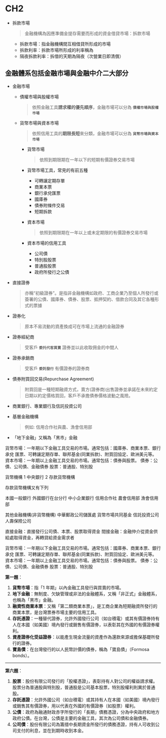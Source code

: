 # CH2
- 拆款市場  
  > 金融機構為因應準備金提存需要而形成的資金借貸市場：拆款市場  
   - 拆款市場：指金融機構間互相借貸所形成的市場  
   - 拆款利率：拆款市場所形成的利率稱為  
   - 隔夜拆款利率：拆借的天期為隔夜（次營業日即清償）  

## 金融體系包括金融市場與金融中介二大部分

- 金融市場
  - 債權市場與股權巿場  
    > 依照金融工具**請求權的優先順序**，金融市場可以分為 **`債權市場與股權巿場`**
  
  - 貨幣市場與資本市場
    > 依照信用工具的**期限長短**來分類，金融市場可以分為 **`貨幣市場與資本市場`**
    
    - 貨幣市場  
      > 依照到期限期在一年以下的短期有價證券交易市場  
    - 貨幣市場工具，常見的有前五種
      - 可轉讓定期存單
      - 商業本票
      - 銀行承兌匯票
      - 國庫券
      - 債券附條件交易
      - 短期拆款

    - 資本市場  
      > 依照到期限期在一年以上或未定期限的有價證券交易市場  
    - 資本市場的信用工具
      - 公司債
      - 特別股股票
      - 普通股股票
      - 政府所發行之公債

- 直接證券  
  > 亦稱“初級證券”。是指非金融機構如政府、工商企業乃至個人所發行或簽署的公債、國庫券、債券、股票、抵押契約、借款合同及其它各種形式的票據  

- 證券化
  > 原本不易流動的資產換成可在市場上流通的金融證券

- 證券經紀商
  > 受客戶 **`委托代客買賣`** 證券並以此收取佣金的中間人

- 證券承銷商
  > 受客戶 **`委託發行`** 有價證券的證券商

- 債券附買回交易(Repurchase Agreement)
  > 附買回是一種短期融資方式，賣方(證券商)出售證券並承諾在未來約定日期以約定價格買回，客戶不承擔債券價格波動之風險。

- 商業銀行、專業銀行及信託投資公司

- 基層金融機構
  > 例如: 信用合作社與農、漁會信用部

- 「地下金融」又稱為「黑市」金融


貨幣市場：一年期以下金融工具交易的市場。通常包括：國庫券、商業本票、銀行承兌  匯票、可轉讓定期存單、聯邦基金(同業拆款)、附買回協定、歐洲美元等。
資本市場：一年期以上金融工具交易的市場。通常包括：債券與股票。
債券：公債、公司債、金融債券
股票：普通股、特別股


貨幣機構 1 中央銀行 2 存款貨幣機構 

存款貨幣機構又有下列 

本國一般銀行 
外國銀行在台分行 
中小企業銀行 
信用合作社 
農會信用部 
漁會信用部 

其他金融機構(非貨幣機構) 
中華郵政公司儲匯處 
貨幣市場共同基金 
信託投資公司 
人壽保險公司 

直接金融：直接發行公司債、本票、股票取得資金
間接金融：金融仲介從資金供給處取得資金，再轉貸給資金需求者

貨幣市場：一年期以下金融工具交易的市場。通常包括：國庫券、商業本票、銀行承兌  匯票、可轉讓定期存單、聯邦基金(同業拆款)、附買回協定、歐洲美元等。
資本市場：一年期以上金融工具交易的市場。通常包括：債券與股票。
債券：公債、公司債、金融債券
股票：普通股、特別股


**第一題**：

1. **貨幣市場**：指「1 年期」以內金融工具發行與買賣的市場。
2. **地下金融**：無制度、欠缺管理或非法的金融體系，又稱「非正式」金融體系，也稱為「黑市」金融。
3. **融資性商業本票**：又稱「第二類商業本票」，是工商企業為短期融資所發行的商業本票，是台灣票券市場主要的信用工具。
4. **存託憑證**：一種替代證券，允許外國發行公司（如台積電）或其有價證券持有人在本國（如美國）境內發行或銷售有價證券，以表彰其在外國的有價證券權利。
5. **資產證券化受益證券**：以能產生現金流量的資產作為還款來源或擔保基礎所發行的證券。
6. **寶島債**：在台灣發行的以人民幣計價的債券，稱為「寶島債」（Formosa bonds）。

---

**第六題**：

1. **股票**：股份有限公司發行的「股權憑證」，表彰持有人對公司的權益請求權。股票分為普通股與特別股，普通股是公司基本股票，特別股權利則異於普通股。
2. **存託憑證**：允許外國公司（如台積電）或其持有人在本國（如美國）境內發行或銷售其有價證券，用以代表在外國的有價證券（如股票）權利。
3. **公債**：政府為融通財政赤字所發行的「長期」債務憑證，分為中央政府和地方政府公債。在台灣，公債是主要的金融工具，其次為公司債和金融債券。
4. **公司債**：股份有限公司為籌措中長期資金所發行的債務憑證，持有人可收到公司支付的利息，並在到期時收到本金。
